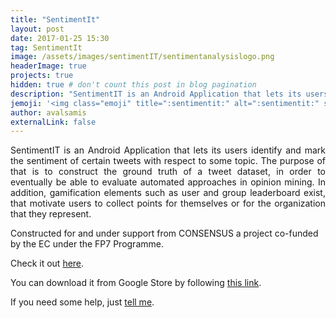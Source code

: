 ```yaml
---
title: "SentimentIt"
layout: post
date: 2017-01-25 15:30
tag: SentimentIt
image: /assets/images/sentimentIT/sentimentanalysislogo.png
headerImage: true
projects: true
hidden: true # don't count this post in blog pagination
description: "SentimentIT is an Android Application that lets its users identify and mark the sentiment of certain tweets with respect to some topic."
jemoji: '<img class="emoji" title=":sentimentit:" alt=":sentimentit:" src="/assets/images/sentimentIT/theatremasks.png" height="20" width="20" align="absmiddle">'
author: avalsamis
externalLink: false
---
```


<p align="justify"> SentimentIT is an Android Application that lets its users identify and mark the sentiment of certain tweets with respect to some topic. The purpose of that is to construct the ground truth of a tweet dataset, in order to eventually be able to evaluate automated approaches in opinion mining. In addition, gamification elements such as user and group leaderboard exist, that motivate users to collect points for themselves or for the organization that they represent.

Constructed for and under support from CONSENSUS a project co-funded by the EC under the FP7 Programme. </p>

Check it out <a href="https://github.com/AValsamis/SentimentIT" target="_blank">here</a>.

You can download it from Google Store by following <a href="https://play.google.com/store/apps/details?id=gr.ntua.ece.sevle.sentimentit.sentimentit" target="_blank">this link</a>.

If you need some help, just <a href="https://github.com/AValsamis/SentimentIT/issues" target="_blank">tell me</a>.

